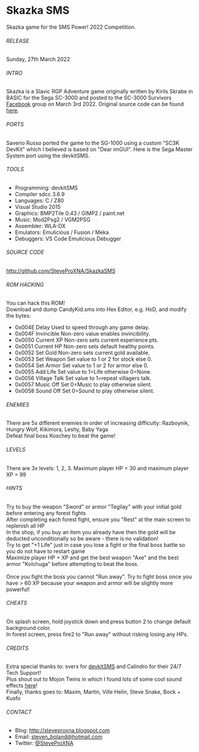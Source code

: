 # Skazka SMS
Skazka game for the SMS Power! 2022 Competition.

###### RELEASE
Sunday, 27th March 2022

###### INTRO
Skazka is a Slavic RGP Adventure game originally written by Kirils Skrabe in BASIC for the Sega SC-3000 and posted to the SC-3000 Survivors [Facebook](https://bit.ly/3De1P4E) group on March 3rd 2022.  Original source code can be found [here](https://bit.ly/3tGV9J3).

###### PORTS
Saverio Russo ported the game to the SG-1000 using a custom "SC3K DevKit" which I believed is based on "Dear imGUI".  Here is the Sega Master System port using the devkitSMS.

###### TOOLS
- Programming:	devkitSMS
- Compiler		sdcc 3.6.9
- Languages:	C / Z80
- Visual Studio 2015
- Graphics:		BMP2Tile 0.43 / GIMP2 / paint.net
- Music:		Mod2Psg2 / VGM2PSG
- Assembler:	WLA-DX
- Emulators:	Emulicious / Fusion / Meka
- Debuggers:	VS Code Emulicious Debugger

###### SOURCE CODE
http://github.com/SteveProXNA/SkazkaSMS

###### ROM HACKING
You can hack this ROM!  
Download and dump CandyKid.sms into Hex Editor, e.g. HxD, and modify the bytes:
- 0x004E	Delay			Used to speed through any game delay.
- 0x004F	Invincible		Non-zero value enables invincibility.
- 0x0050	Current XP		Non-zero sets current experience pts.
- 0x0051	Current HP		Non-zero sets default healthy points.
- 0x0052	Set Gold 		Non-zero sets current gold available.
- 0x0053	Set Weapon 		Set value to 1 or 2 for stock else 0.
- 0x0054	Set Armor		Set value to 1 or 2 for armor else 0.
- 0x0055	Add Life		Set value to 1=Life otherwise 0=None.
- 0x0056	Village Talk	Set value to 1=repeat villagers talk.
- 0x0057	Music Off		Set 0=Music to play otherwise silent.
- 0x0058	Sound Off		Set 0=Sound to play otherwise silent.

###### ENEMIES
There are 5x different enemies in order of increasing difficulty: Razboynik, Hungry Wolf, Kikimora, Leshy, Baby Yaga
<br />
Defeat final boss Koschey to beat the game!

###### LEVELS
There are 3x levels: 1, 2, 3.  Maximum player HP = 30 and maximum player XP = 99

###### HINTS
Try to buy the weapon "Sword" or armor "Tegilay" with your initial gold before entering any forest fights
<br />
After completing each forest fight, ensure you "Rest" at the main screen to replenish all HP
<br />
In the shop, if you buy an item you already have then the gold will be deducted unconditionally so be aware - there is no validation!
<br />
Try to get "+1 Life" just in case you lose a fight or the final boss battle so you do not have to restart game
<br />
Maximize player HP + XP and get the best weapon "Axe" and the best armor "Kolchuga" before attempting to beat the boss.  
<br />
Once you fight the boss you cannot "Run away".  Try to fight boss once you have > 60 XP because your weapon and armor will be slightly more powerful!

###### CHEATS
On splash screen, hold joystick down and press button 2 to change default background color.
<br />
In forest screen, press fire2 to "Run away" without risking losing any HPs.

###### CREDITS
Extra special thanks to: sverx for [devkitSMS](https://github.com/sverx/devkitSMS) and Calindro for their 24/7 Tech Support!
<br />
Plus shout out to Mojon Twins in which I found lots of some cool sound effects [here](https://github.com/mojontwins/loves_the_sg1000)!
<br />
Finally, thanks goes to: Maxim, Martin, Ville Helin, Steve Snake, Bock + Kusfo

###### CONTACT
- Blog:		http://steveproxna.blogspot.com
- Email:	steven_boland@hotmail.com
- Twitter:	[@SteveProXNA](http://twitter.com/SteveProXNA)
